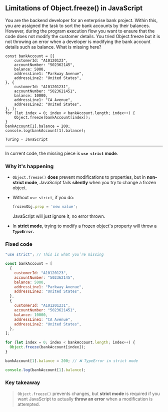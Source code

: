 ## Limitations of Object.freeze() in JavaScript

You are the backend developer for an enterprise bank project. Within this, you are assigned the task to sort the bank accounts by their balances. However, during the program execution flow you want to ensure that the code does not modify the customer details. You tried Object.freeze but it is not throwing an error when a developer is modifying the bank account details such as balance. What is missing here?

```
const bankAccount = [{
    customerId: "A10120123",
    accountNumber: "502362145",
    balance: 5000,
    addressLine1: "Parkway Avenue",
    addressLine2: "United States",
}, {
    customerId: "A101201231",
    accountNumber: "5023621451",
    balance: 10000,
    addressLine1: "CA Avenue",
    addressLine2: "United States",
}, ];
for (let index = 0; index < bankAccount.length; index++) {
    Object.freeze(bankAccount[index]);
}
bankAccount[1].balance = 200;
console.log(bankAccount[1].balance);
```

`Turing - JavaScript`

---

In current code, the missing piece is **`use strict` mode**.

### Why it's happening

* `Object.freeze()` **does** prevent modifications to properties, but in **non-strict mode**, JavaScript fails **silently** when you try to change a frozen object.
* Without `use strict`, if you do:

  ```javascript
  frozenObj.prop = 'new value';
  ```

  JavaScript will just ignore it, no error thrown.
* In **strict mode**, trying to modify a frozen object's property will throw a **`TypeError`**.


### Fixed code

```javascript
"use strict"; // This is what you’re missing

const bankAccount = [
  {
    customerId: "A10120123",
    accountNumber: "502362145",
    balance: 5000,
    addressLine1: "Parkway Avenue",
    addressLine2: "United States",
  },
  {
    customerId: "A101201231",
    accountNumber: "5023621451",
    balance: 10000,
    addressLine1: "CA Avenue",
    addressLine2: "United States",
  },
];

for (let index = 0; index < bankAccount.length; index++) {
  Object.freeze(bankAccount[index]);
}

bankAccount[1].balance = 200; // ❌ TypeError in strict mode

console.log(bankAccount[1].balance);
```

### Key takeaway

> `Object.freeze()` prevents changes, but **strict mode** is required if you want JavaScript to actually **throw an error** when a modification is attempted.

